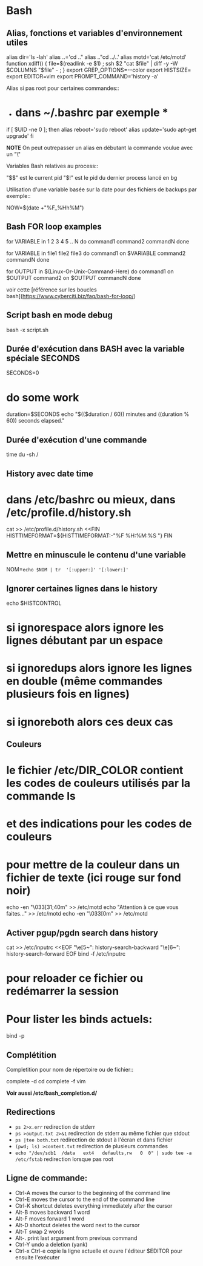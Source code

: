 # Bash

## Alias, fonctions et variables d'environnement utiles

   alias dir='ls -lah'
   alias ..='cd .."
   alias .."cd ../..'
   alias motd='cat /etc/motd'
   function xdiff() { file=$(readlink -e $1) ; ssh $2 "cat $file" | diff -y -W $COLUMNS "$file" - ; }
   export GREP_OPTIONS=--color
   export HISTSIZE=
   export EDITOR=vim
   export PROMPT_COMMAND='history -a'

   Alias si pas root pour certaines commandes::

   * # dans ~/.bashrc par exemple *
   if [ $UID -ne 0 ]; then
       alias reboot='sudo reboot'
       alias update='sudo apt-get upgrade'
   fi


**NOTE**
   On peut outrepasser un alias en débutant la commande voulue avec un "\\\"
   
Variables Bash relatives au process::

   "$$" est le current pid 
   "$!" est le pid du dernier process lancé en bg
   
   
Utilisation d'une variable basée sur la date pour des fichiers de backups par exemple::

   NOW=$(date +"%F_%Hh%M")

## Bash FOR loop examples

   for VARIABLE in 1 2 3 4 5 .. N
   do
	   command1
	   command2
	   commandN
   done

   for VARIABLE in file1 file2 file3
   do
	   command1 on $VARIABLE
	   command2
	   commandN
   done

   for OUTPUT in $(Linux-Or-Unix-Command-Here)
   do
	   command1 on $OUTPUT
	   command2 on $OUTPUT
	   commandN
   done

voir cette [référence sur les boucles bash[(https://www.cyberciti.biz/faq/bash-for-loop/)

## Script bash en mode debug

   bash -x script.sh

## Durée d'exécution dans BASH avec la variable spéciale SECONDS

   SECONDS=0
   # do some work
   duration=$SECONDS
   echo "$(($duration / 60)) minutes and $(($duration % 60)) seconds elapsed."

## Durée d'exécution d'une commande

   time du -sh /

## History avec date time

   # dans /etc/bashrc ou mieux, dans /etc/profile.d/history.sh
   cat >> /etc/profile.d/history.sh <<FIN
   HISTTIMEFORMAT=\${HISTTIMEFORMAT:-"%F %H:%M:%S "}
   FIN

## Mettre en minuscule le contenu d'une variable

   NOM=`echo $NOM | tr  '[:upper:]' '[:lower:]' `

## Ignorer certaines lignes dans le history

   echo $HISTCONTROL
   # si ignorespace alors ignore les lignes débutant par un espace
   # si ignoredups alors ignore les lignes en double (même commandes plusieurs fois en lignes)
   # si ignoreboth alors ces deux cas

## Couleurs

   # le fichier /etc/DIR_COLOR contient les codes de couleurs utilisés par la commande ls 
   # et des indications pour les codes de couleurs
   # pour mettre de la couleur dans un fichier de texte (ici rouge sur fond noir)
   echo -en "\033[31;40m" >> /etc/motd
   echo "Attention à ce que vous faites..." >> /etc/motd
   echo -en "\033[0m" >> /etc/motd

## Activer pgup/pgdn search dans history

   cat >> /etc/inputrc <<EOF
   "\e[5~": history-search-backward
   "\e[6~": history-search-forward
   EOF
   bind -f /etc/inputrc
   # pour reloader ce fichier ou redémarrer la session
   # Pour lister les binds actuels:
   bind -p

## Complétition

Completition pour nom de répertoire ou de fichier::

   complete -d cd
   complete -f vim

**Voir aussi /etc/bash_completion.d/**

## Redirections

* ``ps 2>x.err`` redirection de stderr
* ``ps >output.txt 2>&1`` redirection de stderr au même fichier que stdout
* ``ps |tee both.txt`` redirection de stdout à l'écran et dans fichier
* ``(pwd; ls) >content.txt`` redirection de plusieurs commandes
* ``echo "/dev/sdb1  /data   ext4   defaults,rw   0  0" | sudo tee -a /etc/fstab`` redirection lorsque pas root

## Ligne de commande:

* Ctrl-A moves the cursor to the beginning of the command line
* Ctrl-E moves the cursor to the end of the command line
* Ctrl-K shortcut deletes everything immediately after the cursor
* Alt-B moves backward 1 word
* Alt-F moves forward 1 word
* Alt-D shortcut deletes the word next to the cursor
* Alt-T swap 2 words
* Alt-. print last argument from previous command
* Ctrl-Y undo a deletion  (yank)
* Ctrl-x Ctrl-e copie la ligne actuelle et ouvre l'éditeur $EDITOR pour ensuite l'exécuter

